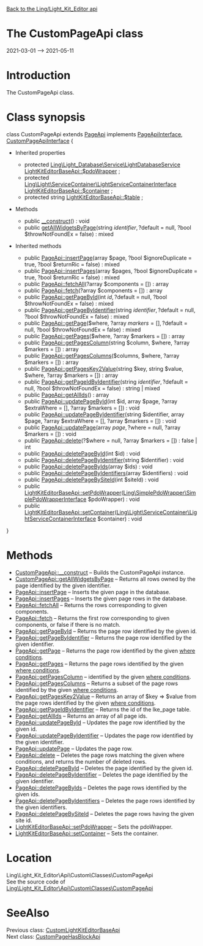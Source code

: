 [Back to the Ling/Light_Kit_Editor api](https://github.com/lingtalfi/Light_Kit_Editor/blob/master/doc/api/Ling/Light_Kit_Editor.md)



The CustomPageApi class
================
2021-03-01 --> 2021-05-11






Introduction
============

The CustomPageApi class.



Class synopsis
==============


class <span class="pl-k">CustomPageApi</span> extends [PageApi](https://github.com/lingtalfi/Light_Kit_Editor/blob/master/doc/api/Ling/Light_Kit_Editor/Api/Generated/Classes/PageApi.md) implements [PageApiInterface](https://github.com/lingtalfi/Light_Kit_Editor/blob/master/doc/api/Ling/Light_Kit_Editor/Api/Generated/Interfaces/PageApiInterface.md), [CustomPageApiInterface](https://github.com/lingtalfi/Light_Kit_Editor/blob/master/doc/api/Ling/Light_Kit_Editor/Api/Custom/Interfaces/CustomPageApiInterface.md) {

- Inherited properties
    - protected [Ling\Light_Database\Service\LightDatabaseService](https://github.com/lingtalfi/Light_Database/blob/master/doc/api/Ling/Light_Database/Service/LightDatabaseService.md) [LightKitEditorBaseApi::$pdoWrapper](#property-pdoWrapper) ;
    - protected [Ling\Light\ServiceContainer\LightServiceContainerInterface](https://github.com/lingtalfi/Light/blob/master/doc/api/Ling/Light/ServiceContainer/LightServiceContainerInterface.md) [LightKitEditorBaseApi::$container](#property-container) ;
    - protected string [LightKitEditorBaseApi::$table](#property-table) ;

- Methods
    - public [__construct](https://github.com/lingtalfi/Light_Kit_Editor/blob/master/doc/api/Ling/Light_Kit_Editor/Api/Custom/Classes/CustomPageApi/__construct.md)() : void
    - public [getAllWidgetsByPage](https://github.com/lingtalfi/Light_Kit_Editor/blob/master/doc/api/Ling/Light_Kit_Editor/Api/Custom/Classes/CustomPageApi/getAllWidgetsByPage.md)(string $identifier, ?$default = null, ?bool $throwNotFoundEx = false) : mixed

- Inherited methods
    - public [PageApi::insertPage](https://github.com/lingtalfi/Light_Kit_Editor/blob/master/doc/api/Ling/Light_Kit_Editor/Api/Generated/Classes/PageApi/insertPage.md)(array $page, ?bool $ignoreDuplicate = true, ?bool $returnRic = false) : mixed
    - public [PageApi::insertPages](https://github.com/lingtalfi/Light_Kit_Editor/blob/master/doc/api/Ling/Light_Kit_Editor/Api/Generated/Classes/PageApi/insertPages.md)(array $pages, ?bool $ignoreDuplicate = true, ?bool $returnRic = false) : mixed
    - public [PageApi::fetchAll](https://github.com/lingtalfi/Light_Kit_Editor/blob/master/doc/api/Ling/Light_Kit_Editor/Api/Generated/Classes/PageApi/fetchAll.md)(?array $components = []) : array
    - public [PageApi::fetch](https://github.com/lingtalfi/Light_Kit_Editor/blob/master/doc/api/Ling/Light_Kit_Editor/Api/Generated/Classes/PageApi/fetch.md)(?array $components = []) : array
    - public [PageApi::getPageById](https://github.com/lingtalfi/Light_Kit_Editor/blob/master/doc/api/Ling/Light_Kit_Editor/Api/Generated/Classes/PageApi/getPageById.md)(int $id, ?$default = null, ?bool $throwNotFoundEx = false) : mixed
    - public [PageApi::getPageByIdentifier](https://github.com/lingtalfi/Light_Kit_Editor/blob/master/doc/api/Ling/Light_Kit_Editor/Api/Generated/Classes/PageApi/getPageByIdentifier.md)(string $identifier, ?$default = null, ?bool $throwNotFoundEx = false) : mixed
    - public [PageApi::getPage](https://github.com/lingtalfi/Light_Kit_Editor/blob/master/doc/api/Ling/Light_Kit_Editor/Api/Generated/Classes/PageApi/getPage.md)($where, ?array $markers = [], ?$default = null, ?bool $throwNotFoundEx = false) : mixed
    - public [PageApi::getPages](https://github.com/lingtalfi/Light_Kit_Editor/blob/master/doc/api/Ling/Light_Kit_Editor/Api/Generated/Classes/PageApi/getPages.md)($where, ?array $markers = []) : array
    - public [PageApi::getPagesColumn](https://github.com/lingtalfi/Light_Kit_Editor/blob/master/doc/api/Ling/Light_Kit_Editor/Api/Generated/Classes/PageApi/getPagesColumn.md)(string $column, $where, ?array $markers = []) : array
    - public [PageApi::getPagesColumns](https://github.com/lingtalfi/Light_Kit_Editor/blob/master/doc/api/Ling/Light_Kit_Editor/Api/Generated/Classes/PageApi/getPagesColumns.md)($columns, $where, ?array $markers = []) : array
    - public [PageApi::getPagesKey2Value](https://github.com/lingtalfi/Light_Kit_Editor/blob/master/doc/api/Ling/Light_Kit_Editor/Api/Generated/Classes/PageApi/getPagesKey2Value.md)(string $key, string $value, $where, ?array $markers = []) : array
    - public [PageApi::getPageIdByIdentifier](https://github.com/lingtalfi/Light_Kit_Editor/blob/master/doc/api/Ling/Light_Kit_Editor/Api/Generated/Classes/PageApi/getPageIdByIdentifier.md)(string $identifier, ?$default = null, ?bool $throwNotFoundEx = false) : string | mixed
    - public [PageApi::getAllIds](https://github.com/lingtalfi/Light_Kit_Editor/blob/master/doc/api/Ling/Light_Kit_Editor/Api/Generated/Classes/PageApi/getAllIds.md)() : array
    - public [PageApi::updatePageById](https://github.com/lingtalfi/Light_Kit_Editor/blob/master/doc/api/Ling/Light_Kit_Editor/Api/Generated/Classes/PageApi/updatePageById.md)(int $id, array $page, ?array $extraWhere = [], ?array $markers = []) : void
    - public [PageApi::updatePageByIdentifier](https://github.com/lingtalfi/Light_Kit_Editor/blob/master/doc/api/Ling/Light_Kit_Editor/Api/Generated/Classes/PageApi/updatePageByIdentifier.md)(string $identifier, array $page, ?array $extraWhere = [], ?array $markers = []) : void
    - public [PageApi::updatePage](https://github.com/lingtalfi/Light_Kit_Editor/blob/master/doc/api/Ling/Light_Kit_Editor/Api/Generated/Classes/PageApi/updatePage.md)(array $page, ?$where = null, ?array $markers = []) : void
    - public [PageApi::delete](https://github.com/lingtalfi/Light_Kit_Editor/blob/master/doc/api/Ling/Light_Kit_Editor/Api/Generated/Classes/PageApi/delete.md)(?$where = null, ?array $markers = []) : false | int
    - public [PageApi::deletePageById](https://github.com/lingtalfi/Light_Kit_Editor/blob/master/doc/api/Ling/Light_Kit_Editor/Api/Generated/Classes/PageApi/deletePageById.md)(int $id) : void
    - public [PageApi::deletePageByIdentifier](https://github.com/lingtalfi/Light_Kit_Editor/blob/master/doc/api/Ling/Light_Kit_Editor/Api/Generated/Classes/PageApi/deletePageByIdentifier.md)(string $identifier) : void
    - public [PageApi::deletePageByIds](https://github.com/lingtalfi/Light_Kit_Editor/blob/master/doc/api/Ling/Light_Kit_Editor/Api/Generated/Classes/PageApi/deletePageByIds.md)(array $ids) : void
    - public [PageApi::deletePageByIdentifiers](https://github.com/lingtalfi/Light_Kit_Editor/blob/master/doc/api/Ling/Light_Kit_Editor/Api/Generated/Classes/PageApi/deletePageByIdentifiers.md)(array $identifiers) : void
    - public [PageApi::deletePageBySiteId](https://github.com/lingtalfi/Light_Kit_Editor/blob/master/doc/api/Ling/Light_Kit_Editor/Api/Generated/Classes/PageApi/deletePageBySiteId.md)(int $siteId) : void
    - public [LightKitEditorBaseApi::setPdoWrapper](https://github.com/lingtalfi/Light_Kit_Editor/blob/master/doc/api/Ling/Light_Kit_Editor/Api/Generated/Classes/LightKitEditorBaseApi/setPdoWrapper.md)([Ling\SimplePdoWrapper\SimplePdoWrapperInterface](https://github.com/lingtalfi/SimplePdoWrapper/blob/master/doc/api/Ling/SimplePdoWrapper/SimplePdoWrapperInterface.md) $pdoWrapper) : void
    - public [LightKitEditorBaseApi::setContainer](https://github.com/lingtalfi/Light_Kit_Editor/blob/master/doc/api/Ling/Light_Kit_Editor/Api/Generated/Classes/LightKitEditorBaseApi/setContainer.md)([Ling\Light\ServiceContainer\LightServiceContainerInterface](https://github.com/lingtalfi/Light/blob/master/doc/api/Ling/Light/ServiceContainer/LightServiceContainerInterface.md) $container) : void

}






Methods
==============

- [CustomPageApi::__construct](https://github.com/lingtalfi/Light_Kit_Editor/blob/master/doc/api/Ling/Light_Kit_Editor/Api/Custom/Classes/CustomPageApi/__construct.md) &ndash; Builds the CustomPageApi instance.
- [CustomPageApi::getAllWidgetsByPage](https://github.com/lingtalfi/Light_Kit_Editor/blob/master/doc/api/Ling/Light_Kit_Editor/Api/Custom/Classes/CustomPageApi/getAllWidgetsByPage.md) &ndash; Returns all rows owned by the page identified by the given identifier.
- [PageApi::insertPage](https://github.com/lingtalfi/Light_Kit_Editor/blob/master/doc/api/Ling/Light_Kit_Editor/Api/Generated/Classes/PageApi/insertPage.md) &ndash; Inserts the given page in the database.
- [PageApi::insertPages](https://github.com/lingtalfi/Light_Kit_Editor/blob/master/doc/api/Ling/Light_Kit_Editor/Api/Generated/Classes/PageApi/insertPages.md) &ndash; Inserts the given page rows in the database.
- [PageApi::fetchAll](https://github.com/lingtalfi/Light_Kit_Editor/blob/master/doc/api/Ling/Light_Kit_Editor/Api/Generated/Classes/PageApi/fetchAll.md) &ndash; Returns the rows corresponding to given components.
- [PageApi::fetch](https://github.com/lingtalfi/Light_Kit_Editor/blob/master/doc/api/Ling/Light_Kit_Editor/Api/Generated/Classes/PageApi/fetch.md) &ndash; Returns the first row corresponding to given components, or false if there is no match.
- [PageApi::getPageById](https://github.com/lingtalfi/Light_Kit_Editor/blob/master/doc/api/Ling/Light_Kit_Editor/Api/Generated/Classes/PageApi/getPageById.md) &ndash; Returns the page row identified by the given id.
- [PageApi::getPageByIdentifier](https://github.com/lingtalfi/Light_Kit_Editor/blob/master/doc/api/Ling/Light_Kit_Editor/Api/Generated/Classes/PageApi/getPageByIdentifier.md) &ndash; Returns the page row identified by the given identifier.
- [PageApi::getPage](https://github.com/lingtalfi/Light_Kit_Editor/blob/master/doc/api/Ling/Light_Kit_Editor/Api/Generated/Classes/PageApi/getPage.md) &ndash; Returns the page row identified by the given [where conditions](https://github.com/lingtalfi/SimplePdoWrapper#the-where-conditions).
- [PageApi::getPages](https://github.com/lingtalfi/Light_Kit_Editor/blob/master/doc/api/Ling/Light_Kit_Editor/Api/Generated/Classes/PageApi/getPages.md) &ndash; Returns the page rows identified by the given [where conditions](https://github.com/lingtalfi/SimplePdoWrapper#the-where-conditions).
- [PageApi::getPagesColumn](https://github.com/lingtalfi/Light_Kit_Editor/blob/master/doc/api/Ling/Light_Kit_Editor/Api/Generated/Classes/PageApi/getPagesColumn.md) &ndash; identified by the given [where conditions](https://github.com/lingtalfi/SimplePdoWrapper#the-where-conditions).
- [PageApi::getPagesColumns](https://github.com/lingtalfi/Light_Kit_Editor/blob/master/doc/api/Ling/Light_Kit_Editor/Api/Generated/Classes/PageApi/getPagesColumns.md) &ndash; Returns a subset of the page rows identified by the given [where conditions](https://github.com/lingtalfi/SimplePdoWrapper#the-where-conditions).
- [PageApi::getPagesKey2Value](https://github.com/lingtalfi/Light_Kit_Editor/blob/master/doc/api/Ling/Light_Kit_Editor/Api/Generated/Classes/PageApi/getPagesKey2Value.md) &ndash; Returns an array of $key => $value from the page rows identified by the given [where conditions](https://github.com/lingtalfi/SimplePdoWrapper#the-where-conditions).
- [PageApi::getPageIdByIdentifier](https://github.com/lingtalfi/Light_Kit_Editor/blob/master/doc/api/Ling/Light_Kit_Editor/Api/Generated/Classes/PageApi/getPageIdByIdentifier.md) &ndash; Returns the id of the lke_page table.
- [PageApi::getAllIds](https://github.com/lingtalfi/Light_Kit_Editor/blob/master/doc/api/Ling/Light_Kit_Editor/Api/Generated/Classes/PageApi/getAllIds.md) &ndash; Returns an array of all page ids.
- [PageApi::updatePageById](https://github.com/lingtalfi/Light_Kit_Editor/blob/master/doc/api/Ling/Light_Kit_Editor/Api/Generated/Classes/PageApi/updatePageById.md) &ndash; Updates the page row identified by the given id.
- [PageApi::updatePageByIdentifier](https://github.com/lingtalfi/Light_Kit_Editor/blob/master/doc/api/Ling/Light_Kit_Editor/Api/Generated/Classes/PageApi/updatePageByIdentifier.md) &ndash; Updates the page row identified by the given identifier.
- [PageApi::updatePage](https://github.com/lingtalfi/Light_Kit_Editor/blob/master/doc/api/Ling/Light_Kit_Editor/Api/Generated/Classes/PageApi/updatePage.md) &ndash; Updates the page row.
- [PageApi::delete](https://github.com/lingtalfi/Light_Kit_Editor/blob/master/doc/api/Ling/Light_Kit_Editor/Api/Generated/Classes/PageApi/delete.md) &ndash; Deletes the page rows matching the given where conditions, and returns the number of deleted rows.
- [PageApi::deletePageById](https://github.com/lingtalfi/Light_Kit_Editor/blob/master/doc/api/Ling/Light_Kit_Editor/Api/Generated/Classes/PageApi/deletePageById.md) &ndash; Deletes the page identified by the given id.
- [PageApi::deletePageByIdentifier](https://github.com/lingtalfi/Light_Kit_Editor/blob/master/doc/api/Ling/Light_Kit_Editor/Api/Generated/Classes/PageApi/deletePageByIdentifier.md) &ndash; Deletes the page identified by the given identifier.
- [PageApi::deletePageByIds](https://github.com/lingtalfi/Light_Kit_Editor/blob/master/doc/api/Ling/Light_Kit_Editor/Api/Generated/Classes/PageApi/deletePageByIds.md) &ndash; Deletes the page rows identified by the given ids.
- [PageApi::deletePageByIdentifiers](https://github.com/lingtalfi/Light_Kit_Editor/blob/master/doc/api/Ling/Light_Kit_Editor/Api/Generated/Classes/PageApi/deletePageByIdentifiers.md) &ndash; Deletes the page rows identified by the given identifiers.
- [PageApi::deletePageBySiteId](https://github.com/lingtalfi/Light_Kit_Editor/blob/master/doc/api/Ling/Light_Kit_Editor/Api/Generated/Classes/PageApi/deletePageBySiteId.md) &ndash; Deletes the page rows having the given site id.
- [LightKitEditorBaseApi::setPdoWrapper](https://github.com/lingtalfi/Light_Kit_Editor/blob/master/doc/api/Ling/Light_Kit_Editor/Api/Generated/Classes/LightKitEditorBaseApi/setPdoWrapper.md) &ndash; Sets the pdoWrapper.
- [LightKitEditorBaseApi::setContainer](https://github.com/lingtalfi/Light_Kit_Editor/blob/master/doc/api/Ling/Light_Kit_Editor/Api/Generated/Classes/LightKitEditorBaseApi/setContainer.md) &ndash; Sets the container.





Location
=============
Ling\Light_Kit_Editor\Api\Custom\Classes\CustomPageApi<br>
See the source code of [Ling\Light_Kit_Editor\Api\Custom\Classes\CustomPageApi](https://github.com/lingtalfi/Light_Kit_Editor/blob/master/Api/Custom/Classes/CustomPageApi.php)



SeeAlso
==============
Previous class: [CustomLightKitEditorBaseApi](https://github.com/lingtalfi/Light_Kit_Editor/blob/master/doc/api/Ling/Light_Kit_Editor/Api/Custom/Classes/CustomLightKitEditorBaseApi.md)<br>Next class: [CustomPageHasBlockApi](https://github.com/lingtalfi/Light_Kit_Editor/blob/master/doc/api/Ling/Light_Kit_Editor/Api/Custom/Classes/CustomPageHasBlockApi.md)<br>

